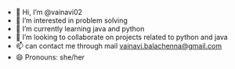 - 👋 Hi, I’m @vainavi02
- 👀 I’m interested in problem solving 
- 🌱 I’m currently learning java and python
- 💞️ I’m looking to collaborate on projects related to python and java 
- 📫 can contact me through mail vainavi.balachenna@gmail.com
- 😄 Pronouns: she/her


<!---
vainavi02/vainavi02 is a ✨ special ✨ repository because its `README.md` (this file) appears on your GitHub profile.
You can click the Preview link to take a look at your changes.
--->
